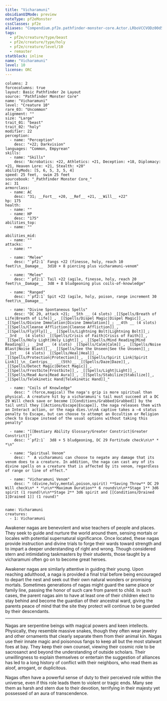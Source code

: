 ```yaml
---
title: "Vicharamuni"
obsidianUIMode: preview
noteType: pf2eMonster
cssClasses: pf2e
aliases: "Compendium.pf2e.pathfinder-monster-core.Actor.LRboVCCVODz00d5B" 
tags:
  - pf2e/creature/type/beast
  - pf2e/creature/type/holy
  - pf2e/creature/level/10
  - remaster
statblock: inline
name: "Vicharamuni"
level: 10
license: ORC
---
```


```statblock
columns: 2
forcecolumns: true
layout: Basic Pathfinder 2e Layout
source: "Pathfinder Monster Core"
name: "Vicharamuni"
level: "Creature 10"
rare_03: "Uncommon"
alignment: ""
size: "Large"
trait_01: "beast"
trait_02: "holy"
modifier: 22
perception:
  - name: "Perception"
    desc: "+22; Darkvision"
languages: "Common, Empyrean"
skills:
  - name: "Skills"
    desc: "Acrobatics: +22, Athletics: +21, Deception: +18, Diplomacy: +21, Heaven Lore: +21, Stealth: +20"
abilityMods: [5, 6, 5, 3, 5, 4]
speed: 25 feet,  swim 25 feet
sourcebook: "_Pathfinder Monster Core_"
ac: 31
armorclass:
  - name: AC
    desc: "31; __Fort__ +20, __Ref__ +21, __Will__ +22"
hp: 175
health:
  - name: ""
  - name: HP
    desc: "175"
abilities_top:
  - name: ""

abilities_mid:
  - name: ""
attacks:
  - name: ""

  - name: "Melee"
    desc: "`pf2:1` Fangs +22 (finesse, holy, reach 10 feet)\n__Damage__  3d10 + 8 piercing plus vicharamuni-venom"

  - name: "Melee"
    desc: "`pf2:1` Tail +22 (agile, finesse, holy, reach 20 feet)\n__Damage__  3d8 + 8 bludgeoning plus coils-of-knowledge"

  - name: "Ranged"
    desc: "`pf2:1` Spit +22 (agile, holy, poison, range increment 30 feet)\n__Damage__ "

  - name: "Divine Spontaneous Spells"
    desc: "DC 29, attack +21; __5th __ (4 slots) _[[Spells/Breath of Life|Breath of Life]]_, _[[Spells/Dispel Magic|Dispel Magic]]_, _[[Spells/Divine Immolation|Divine Immolation]]_; __4th __ (4 slots) _[[Spells/Cleanse Affliction|Cleanse Affliction]]_, _[[Spells/Fly|Fly]]_, _[[Spells/Lightning Bolt|Lightning Bolt]]_; __3rd __ (4 slots) _[[Spells/Crisis of Faith|Crisis of Faith]]_, _[[Spells/Holy Light|Holy Light]]_, _[[Spells/Mind Reading|Mind Reading]]_; __2nd __ (4 slots) _[[Spells/Calm|Calm]]_, _[[Spells/Noise Blast|Noise Blast]]_, _[[Spells/See the Unseen|See the Unseen]]_; __1st __ (4 slots) _[[Spells/Heal|Heal]]_, _[[Spells/Protection|Protection]]_, _[[Spells/Spirit Link|Spirit Link]]_\n__Cantrips__  __(5th)__ _[[Spells/Daze|Daze]]_, _[[Spells/Detect Magic|Detect Magic]]_, _[[Spells/Frostbite|Frostbite]]_, _[[Spells/Light|Light]]_, _[[Spells/Read Aura|Read Aura]]_, _[[Spells/Stabilize|Stabilize]]_, _[[Spells/Telekinetic Hand|Telekinetic Hand]]_"

  - name: "Coils of Knowledge"
    desc: " (force,magical) The naga's grip is more spiritual than physical. A creature hit by a vicharamuni's tail must succeed at a DC 29 Will check save or become [[Conditions/Grabbed|Grabbed]] by the tail until they [[Actions/Escape|Escape]], the naga releases them with an Interact action, or the naga dies.\n\nA captive takes a –4 status penalty to Escape, but can choose to attempt an Occultism or Religion check to Escape instead of the usual options without taking this penalty"

  - name: "[[Bestiary Ability Glossary/Greater Constrict|Greater Constrict]]"
    desc: "`pf2:1`  3d8 + 5 bludgeoning, DC 29 Fortitude check\n\n* * *\n"

  - name: "Spiritual Venom"
    desc: "  A vicharamuni can choose to negate any damage that its venom does to a creature. In addition, the naga can cast any of its divine spells on a creature that is affected by its venom, regardless of range or line of effect."

  - name: "Vicharamuni Venom"
    desc: " (divine,holy,mental,poison,spirit) **Saving Throw** DC 29 Will check\n* * *\n\n**Maximum Duration** 6 rounds\n\n**Stage 1** 3d6 spirit (1 round)\n\n**Stage 2** 3d6 spirit and [[Conditions/Drained 1|Drained 1]] (1 round)"
 
```

```encounter-table
name: Vicharamuni
creatures:
  - 1: Vicharamuni
```



Awakener nagas are benevolent and wise teachers of people and places. They seek to guide and nurture the world around them, sensing mortals or locales with potential supernatural significance. Once located, these nagas provide instruction and divine trials to forge their wards toward strength and to impart a deeper understanding of right and wrong. Though considered stern and intimidating taskmasters by their students, those taught by a vicharamuni often go on to become great heroes.

Awakener nagas are similarly attentive in guiding their young. Upon reaching adulthood, a naga is provided a final trial before being encouraged to depart the nest and seek out their own natural wonders or promising mortals. Sometimes generations of nagas might guard the same place or family line, passing the honor of such care from parent to child. In such cases, the parent nagas aim to have at least one of their children elect to stay behind and become the guardian of their ancestral ward, giving the parents peace of mind that the site they protect will continue to be guarded by their descendants.

* * *

Nagas are serpentine beings with magical powers and keen intellects. Physically, they resemble massive snakes, though they often wear jewelry and other ornaments that clearly separate them from their animal kin. Nagas use their innate magic and poisonous fangs to keep all but the most stalwart foes at bay. They keep their own counsel, viewing their cosmic role to be sacrosanct and beyond the understanding of outside scholars. Their unwillingness to explain themselves or entertain the suggestion of alliances has led to a long history of conflict with their neighbors, who read them as aloof, arrogant, or duplicitous.

Nagas often have a powerful sense of duty to their perceived role within the universe, even if this role leads them to violent or tragic ends. Many see them as harsh and stern due to their devotion, terrifying in their majesty yet possessed of an aura of transcendence.

